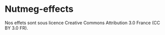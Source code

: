 # Nutmeg-effects

Nos effets sont sous licence Creative Commons Attribution 3.0 France (CC BY 3.0 FR).
